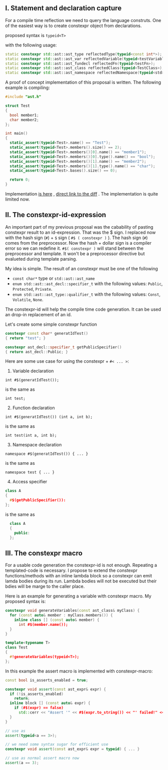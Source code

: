 ## I. Statement and declaration capture

For a compile time reflection we need to query the language construts. One of the easiest way is to create constexpr object from declarations.

proposed syntax is `typeid<T>`

with the following usage:

```C++
static constexpr std::ast::ast_type reflectedType(typeid<const int*>);
static constexpr std::ast::ast_var reflectedVariable(typeid<testVariable>);
static constexpr std::ast::ast_fundecl reflectedFn(typeid<testFn>);
static constexpr std::ast::ast_class reflectedClass(typeid<TestClass>);
static constexpr std::ast::ast_namespace reflectedNamespace(typeid<std>);
```

A proof of concept implementation of this proposal is written. The following example is compiling:

```C++
#include "ast.h"

struct Test
{
  bool member1;
  char member2;
};

int main()
{
  static_assert(typeid<Test>.name() == "Test");
  static_assert(typeid<Test>.members().size() == 2);
  static_assert(typeid<Test>.members()[0].name() == "member1");
  static_assert(typeid<Test>.members()[0].type().name() == "bool");
  static_assert(typeid<Test>.members()[1].name() == "member2");
  static_assert(typeid<Test>.members()[1].type().name() == "char");
  static_assert(typeid<Test>.bases().size() == 0);

  return 0;
}
```
Implementation [is here](https://github.com/hun-nemethpeter/clang/tree/typid_ast)
, [direct link to the diff](https://github.com/llvm-mirror/clang/compare/master...hun-nemethpeter:typid_ast) .
The implementation is quite limited now.

## II. The constexpr-id-expression

  An important part of my previous proposal was the cabability of pasting constexpr result to an id-expression. That was the $ sign. I replaced now with the hash sign (`#`) + `$` sign ( `#$ ( constexpr )` ). The hash sign (`#`) comes from the preprocessor. Now the hash + dollar sign is a compiler error so we can redefine it. `#$( constexpr )` will stand between the preprocessor and template. It won't be a preprocessor directive but evalueted during template parsing.

  My idea is simple. The result of an constexpr must be one of the following

  - `const char*` type or `std::ast::ast_name`
  - `enum std::ast::ast_decl::specifier_t` with the following values: `Public`, `Protected`, `Private`.
  - `enum std::ast::ast_type::qualifier_t` with the following values: `Const`, `Volatile`, `None`.

The constexpr-id will help the compile time code generation. It can be used an drop-in replacement of an id.

Let's create some simple constexpr function

```C++
constexpr const char* generatIdTest()
{ return "test"; }

constexpr ast_decl::specifier_t getPublicSpecifier()
{ return ast_decl::Public; }
```

Here are some use case for using the constexpr + `#< ... >`:

1. Variable declaration
  
  `int #$(generatIdTest());`
  
  is the same as
  
  `int test;`
  
2. Function declaration
  
  `int #$(generatIdTest()) (int a, int b);`
  
  is the same as
  
  `int test(int a, int b);`
  
3. Namespace declaration
  
  `namespace #$(generatIdTest()) { ... }`
  
  is the same as
  
  `namespace test { ... }`
  
4. Access specifier

  ```C++
  class A
  {
    #$(getPublicSpecifier()):
  };
  ```
  
  is the same as

```C++
  class A
  {
    public:
  };
  ```


## III. The constexpr macro

For a usable code generation the constexpr-id is not enough. Repeating a templated-code is necessary. I propose to extend the constexpr functions/methods with an inline lambda block so a constexpr can emit lamda bodies during its run. Lambda bodies will not be executed but their bdies will be marge to the caller place.

Here is an example for generating a variable with constexpr macro. My proposed syntax is:
  ```C++
  constexpr void generateVariables(const ast_class& myClass) {
    for (const auto& member : myClass.members()) {
      inline class [] (const auto& member) {
        int #$(member.name());
    }
  }

  template<typename T>
  class Test
  {
    #!generateVariables(typeid<T>);
  };
  ```
  
In this example the assert macro is implemented with constexpr-macro:
  ```C++
  const bool is_asserts_enabled = true;

  constexpr void assert(const ast_expr& expr) {
    if (!is_asserts_enabled)
      return;
    inline block [] (const auto& expr) {
      if (#$(expr) == false)
        std::cerr << "Assert '" << #$(expr.to_string()) << "' failed!" << std::endl;
    }
  }
  
  // use as
  assert(typeid<a == 3>);
  
  // we need some syntax sugar for efficient use
  constexpr void assert(const ast_expr& expr = typeid) { ... }
  
  // use as normal assert macro now
  assert(a == 3);
  ```

